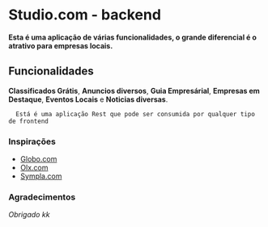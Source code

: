 # Studio.com - backend

 **Esta é uma aplicação de várias funcionalidades, o grande diferencial é o atrativo para empresas locais.**

## Funcionalidades

**Classificados Grátis**, **Anuncios diversos**, **Guia Empresárial**, **Empresas em Destaque**, **Eventos Locais** e **Noticias diversas**.

```
  Está é uma aplicação Rest que pode ser consumida por qualquer tipo de frontend
```

### Inspirações

* [Globo.com](https://globo.com.br)
* [Olx.com](https://olx.com.br)
* [Sympla.com](https://www.sympla.com.br/eventos/porto-velho-ro)


### Agradecimentos
*Obrigado kk*
